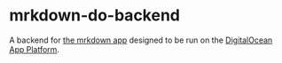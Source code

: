 # mrkdown-do-backend

A backend for [the mrkdown app](https://github.com/tweakdeveloper/mrkdown) 
designed to be run on the 
[DigitalOcean App Platform](https://www.digitalocean.com/products/app-platform).
